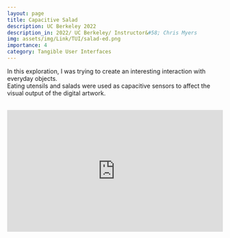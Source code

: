```yaml
---
layout: page
title: Capacitive Salad
description: UC Berkeley 2022
description_in: 2022/ UC Berkeley/ Instructor&#58; Chris Myers
img: assets/img/Link/TUI/salad-ed.png
importance: 4
category: Tangible User Interfaces
---
```


In this exploration, I was trying to create an interesting interaction with everyday objects. <br>Eating utensils and salads were used as capacitive sensors to affect the visual output of the digital artwork.

<br/>

<!--embeded YouTube Demo-->


<div style="position: relative; padding-bottom: 56.25%; height: 0; margin: 0 auto;">
    <iframe style="position: absolute; top: 50%; left: 50%; transform: translate(-50%, -50%); width: 100%; height: 100%; border: none; margin: 0; padding: 0;" src="https://www.youtube.com/embed/IkhOQ7Ikiok" title="Salad with Capacitive Sensing" frameborder="0" allow="accelerometer; autoplay; clipboard-write; encrypted-media; gyroscope; picture-in-picture; web-share" allowfullscreen></iframe>
</div>




